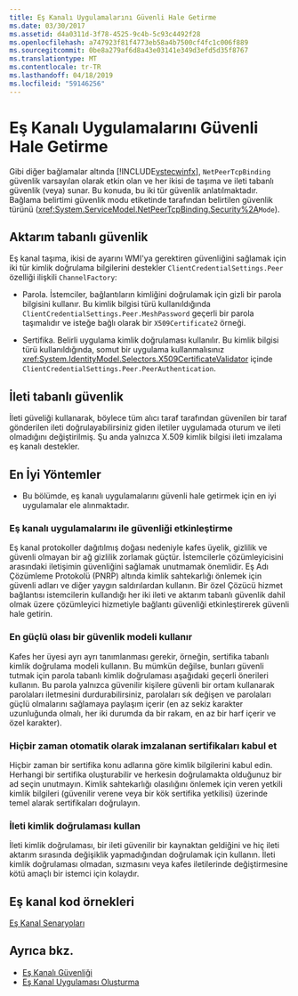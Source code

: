 ```yaml
---
title: Eş Kanalı Uygulamalarını Güvenli Hale Getirme
ms.date: 03/30/2017
ms.assetid: d4a0311d-3f78-4525-9c4b-5c93c4492f28
ms.openlocfilehash: a747923f81f4773eb58a4b7500cf4fc1c006f889
ms.sourcegitcommit: 0be8a279af6d8a43e03141e349d3efd5d35f8767
ms.translationtype: MT
ms.contentlocale: tr-TR
ms.lasthandoff: 04/18/2019
ms.locfileid: "59146256"
---
```

# <a name="securing-peer-channel-applications"></a>Eş Kanalı Uygulamalarını Güvenli Hale Getirme
Gibi diğer bağlamalar altında [!INCLUDE[vstecwinfx](../../../../includes/vstecwinfx-md.md)], `NetPeerTcpBinding` güvenlik varsayılan olarak etkin olan ve her ikisi de taşıma ve ileti tabanlı güvenlik (veya) sunar. Bu konuda, bu iki tür güvenlik anlatılmaktadır. Bağlama belirtimi güvenlik modu etiketinde tarafından belirtilen güvenlik türünü (<xref:System.ServiceModel.NetPeerTcpBinding.Security%2A>`Mode`).  
  
## <a name="transport-based-security"></a>Aktarım tabanlı güvenlik  
 Eş kanal taşıma, ikisi de ayarını WMI'ya gerektiren güvenliğini sağlamak için iki tür kimlik doğrulama bilgilerini destekler `ClientCredentialSettings.Peer` özelliği ilişkili `ChannelFactory`:  
  
-   Parola. İstemciler, bağlantıların kimliğini doğrulamak için gizli bir parola bilgisini kullanır. Bu kimlik bilgisi türü kullanıldığında `ClientCredentialSettings.Peer.MeshPassword` geçerli bir parola taşımalıdır ve isteğe bağlı olarak bir `X509Certificate2` örneği.  
  
-   Sertifika. Belirli uygulama kimlik doğrulaması kullanılır. Bu kimlik bilgisi türü kullanıldığında, somut bir uygulama kullanmalısınız <xref:System.IdentityModel.Selectors.X509CertificateValidator> içinde `ClientCredentialSettings.Peer.PeerAuthentication`.  
  
## <a name="message-based-security"></a>İleti tabanlı güvenlik  
 İleti güveliği kullanarak, böylece tüm alıcı taraf tarafından güvenilen bir taraf gönderilen ileti doğrulayabilirsiniz giden iletiler uygulamada oturum ve ileti olmadığını değiştirilmiş. Şu anda yalnızca X.509 kimlik bilgisi ileti imzalama eş kanalı destekler.  
  
## <a name="best-practices"></a>En İyi Yöntemler  
  
-   Bu bölümde, eş kanalı uygulamalarını güvenli hale getirmek için en iyi uygulamalar ele alınmaktadır.  
  
### <a name="enable-security-with-peer-channel-applications"></a>Eş kanalı uygulamalarını ile güvenliği etkinleştirme  
 Eş kanal protokoller dağıtılmış doğası nedeniyle kafes üyelik, gizlilik ve güvenli olmayan bir ağ gizlilik zorlamak güçtür. İstemcilerle çözümleyicisini arasındaki iletişimin güvenliğini sağlamak unutmamak önemlidir. Eş Adı Çözümleme Protokolü (PNRP) altında kimlik sahtekarlığı önlemek için güvenli adları ve diğer yaygın saldırılardan kullanın. Bir özel Çözücü hizmet bağlantısı istemcilerin kullandığı her iki ileti ve aktarım tabanlı güvenlik dahil olmak üzere çözümleyici hizmetiyle bağlantı güvenliği etkinleştirerek güvenli hale getirin.  
  
### <a name="use-the-strongest-possible-security-model"></a>En güçlü olası bir güvenlik modeli kullanır  
 Kafes her üyesi ayrı ayrı tanımlanması gerekir, örneğin, sertifika tabanlı kimlik doğrulama modeli kullanın. Bu mümkün değilse, bunları güvenli tutmak için parola tabanlı kimlik doğrulaması aşağıdaki geçerli önerileri kullanın. Bu parola yalnızca güvenilir kişilere güvenli bir ortam kullanarak parolaları iletmesini durdurabilirsiniz, parolaları sık değişen ve parolaları güçlü olmalarını sağlamaya paylaşım içerir (en az sekiz karakter uzunluğunda olmalı, her iki durumda da bir rakam, en az bir harf içerir ve özel karakter).  
  
### <a name="never-accept-self-signed-certificates"></a>Hiçbir zaman otomatik olarak imzalanan sertifikaları kabul et  
 Hiçbir zaman bir sertifika konu adlarına göre kimlik bilgilerini kabul edin. Herhangi bir sertifika oluşturabilir ve herkesin doğrulamakta olduğunuz bir ad seçin unutmayın. Kimlik sahtekarlığı olasılığını önlemek için veren yetkili kimlik bilgileri (güvenilir verene veya bir kök sertifika yetkilisi) üzerinde temel alarak sertifikaları doğrulayın.  
  
### <a name="use-message-authentication"></a>İleti kimlik doğrulaması kullan  
 İleti kimlik doğrulaması, bir ileti güvenilir bir kaynaktan geldiğini ve hiç ileti aktarım sırasında değişiklik yapmadığından doğrulamak için kullanın. İleti kimlik doğrulaması olmadan, sızmasını veya kafes iletilerinde değiştirmesine kötü amaçlı bir istemci için kolaydır.  
  
## <a name="peer-channel-code-examples"></a>Eş kanal kod örnekleri  
 [Eş Kanal Senaryoları](../../../../docs/framework/wcf/feature-details/peer-channel-scenarios.md)  
  
## <a name="see-also"></a>Ayrıca bkz.

- [Eş Kanalı Güvenliği](../../../../docs/framework/wcf/feature-details/peer-channel-security.md)
- [Eş Kanal Uygulaması Oluşturma](../../../../docs/framework/wcf/feature-details/building-a-peer-channel-application.md)
